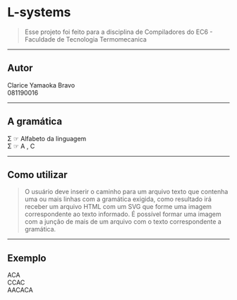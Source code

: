 # L-systems </br>
>Esse projeto foi feito para a disciplina de Compiladores do EC6 - Faculdade de Tecnologia Termomecanica </br>
<hr>

## Autor </br>
Clarice Yamaoka Bravo </br>
081190016 </br>
<hr>

## A gramática </br>
Σ   ☞ Alfabeto da linguagem </br>
Σ   ☞ A , C </br>
<hr>

## Como utilizar </br>
>O usuário deve inserir o caminho para um arquivo texto que contenha uma ou mais linhas com a gramática exigida, como resultado irá receber um arquivo HTML com um SVG que forme uma imagem correspondente ao texto informado. É possível formar uma imagem com a junção de mais de um arquivo com o texto correspondente a gramática.

<hr>

## Exemplo </br>
ACA </br>
CCAC </br>
AACACA </br>
